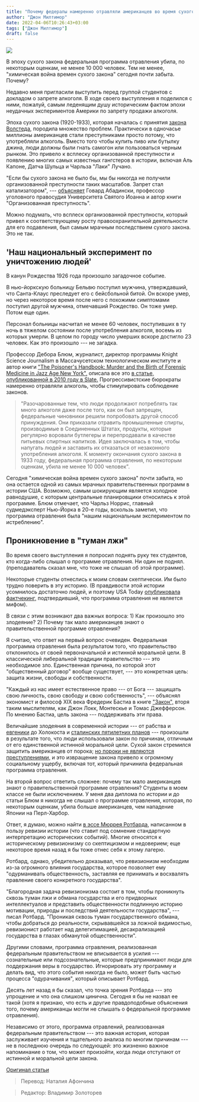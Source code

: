 ```yaml
---
title: "Почему федералы намеренно отравляли американцев во время сухого закона, убивая тысячи людей, и почему вы никогда об этом не слышали"
author: "Джон Милтимор"
date: 2022-04-06T10:26:43+03:00
tags: ["Джон Милтимор"]
draft: false
---
```

![](https://fee.org/media/41448/prohibition_poisoning_alcohol.jpg?anchor=center&mode=crop&width=900&format=webp&rnd=132924398420000000)

В эпоху сухого закона федеральная программа отравления убила, по некоторым оценкам, не менее 10 000 человек. Тем не менее, "химическая война времен сухого закона" сегодня почти забыта. Почему?

Недавно меня пригласили выступить перед группой студентов с докладом о запрете алкоголя. В ходе своего выступления я поделился с ними, пожалуй, самым леденящим душу историческим фактом эпохи неудачных экспериментов Америки по запрету продажи алкоголя.

Эпоха сухого закона (1920-1933), которая началась с принятия [закона Волстеда](https://www.britannica.com/topic/Volstead-Act), породила множество проблем. Практически в одночасье миллионы американцев стали преступниками просто потому, что употребляли алкоголь. Вместо того чтобы купить пиво или бутылку джина, люди должны были  гнать самогон или пользоваться черным рынком. Это привело к всплеску организованной преступности и появлению многих самых известных гангстеров в истории, включая Аль Капоне, Датча Шульца и Чарльза "Лаки" Лучано.

"Если бы сухого закона не было бы, мы бы никогда не получили организованной преступности таких масштабов. Запрет стал катализатором", --- [объясняет](https://www.history.com/news/prohibition-organized-crime-al-capone) Говард Абадински, профессор уголовного правосудия Университета Святого Иоанна и автор книги "Организованная преступность".

Можно подумать, что всплеск организованной преступности, который привел к соответствующему росту правоохранительной деятельности для его подавления, был самым мрачным последствием сухого закона. Это не так.

## 'Наш национальный эксперимент по уничтожению людей'

В канун Рождества 1926 года произошло загадочное событие.

В нью-йоркскую больницу Бельвю поступил мужчина, утверждавший, что Санта-Клаус преследует его с бейсбольной битой. Он вскоре умер, но через некоторое время после него с похожими симптомами поступил другой мужчина, отмечавший Рождество. Он тоже умер. Потом еще один.

Персонал больницы насчитал не менее 60 человек, поступивших в ту ночь в тяжелом состоянии после употребления алкоголя, восемь из которых умерли. В целом по городу число умерших вскоре достигло 23 человек. Как это произошло --- не загадка.

Профессор Дебора Блюм, журналист, директор программы Knight Science Journalism в Массачусетском технологическом институте и автор книги ["The Poisoner's Handbook: Murder and the Birth of Forensic Medicine in Jazz Age New York",](https://www.amazon.com/Poisoners-Handbook-Murder-Forensic-Medicine/dp/014311882X?crid=1TDHMVZSNZ9JO&keywords=The%20Poisoner%27s%20Handbook:%20Murder%20and%20the%20Birth%20of%20Forensic%20Medicine%20in%20Jazz%20Age%20New%20York&qid=1647970677&sprefix=the%20poisoner%27s%20handbook%20murder%20and%20the%20birth%20of%20forensic%20medicine%20in%20jazz%20age%20new%20york,aps,360&sr=8-1&linkCode=sl1&tag=feeonline-20&linkId=ea45a0b7b8798b440284d5a272a6f079&language=en_US&ref_=as_li_ss_tl) описала все это [в статье, опубликованной в 2010 году в Slate.](https://slate.com/technology/2010/02/the-little-told-story-of-how-the-u-s-government-poisoned-alcohol-during-prohibition.html) Прогрессивистские бюрократы намеренно отравляли алкоголь, чтобы стимулировать соблюдение законов.

> "Разочарованные тем, что люди продолжают потреблять так много алкоголя даже после того, как он был запрещен, федеральные чиновники решили попробовать другой способ принуждения. Они приказали отравить промышленные спирты, производимые в Соединенных Штатах, продукты, которые регулярно воровали бутлегеры и перепродавали в качестве питьевых спиртных напитков. Идея заключалась в том, чтобы напугать людей и заставить их отказаться от незаконного употребления алкоголя. К моменту окончания сухого закона в 1933 году, федеральная программа отравления, по некоторым оценкам, убила не менее 10 000 человек".

Сегодня "химическая война времен сухого закона" почти забыта, но она остается одной из самых мрачных правительственных программ в истории США. Возможно, самым шокирующим является холодное равнодушие, с которым центральные планировщики относились к этой программе. Блюм отмечает, что Чарльз Норрис, главный судмедэксперт Нью-Йорка в 20-е годы, вскользь заметил, что программа отравления была "нашим национальным экспериментом по истреблению".

## Проникновение в "туман лжи"

Во время своего выступления я попросил поднять руку тех студентов, кто когда-либо слышал о программе отравления. Ни один не поднял. (преподаватель сказал мне, что тоже не слышал об этой программе).

Некоторые студенты отнеслись к моим словам скептически. Им было трудно поверить в эту историю. (В правдивости этой истории усомнилось достаточно людей, и поэтому USA Today [опубликовала фактчекинг,](https://eu.usatoday.com/story/news/factcheck/2020/06/30/fact-check-u-s-government-poisoned-some-alcohol-during-prohibition/3283701001/) подтвердивший, что программа отравления не является мифом).

В связи с этим возникают два важных вопроса: 1) Как произошло это злодеяние? 2) Почему так мало американцев знают о правительственной программе отравления?

Я считаю, что ответ на первый вопрос очевиден. Федеральная программа отравления была результатом того, что правительство отклонилось от своей первоначальной и истинной моральной цели. В классической либеральной традиции правительство --- это необходимое зло. Единственная причина, по которой этот "общественный договор" вообще существует, --- это конкретная цель: защита жизни, свободы и собственности.

"Каждый из нас имеет естественное право --- от Бога --- защищать свою личность, свою свободу и свою собственность", --- объяснял экономист и философ XIX века Фредерик Бастиа в книге ["Закон",](https://fee.org/resources/the-law/) вторя таким мыслителям, как Джон Локк, Монтескье и Томас Джефферсон. По мнению Бастиа, цель закона --- поддерживать эти права.

Величайшие злодеяния в современной истории --- от рабства и [евгеники](https://www.nature.com/scitable/forums/genetics-generation/america-s-hidden-history-the-eugenics-movement-123919444/) до Холокоста и [сталинских пятилетних планов](https://www.rbth.com/history/332851-soviet-five-year-plans-cost) --- произошли в результате того, что люди использовали закон по причинам, отличным от его единственной истинной моральной цели. Сухой закон стремился защитить американцев от порока; [но пороки не являются преступлениями,](https://fee.org/articles/vices-are-not-crimes-lysander-spooners-timeless-lesson/) и это извращение закона привело к огромному социальному ущербу, включая тот, который причинила федеральная программа отравления.

На второй вопрос ответить сложнее: почему так мало американцев знают о правительственной программе отравления? Студенты в моем классе не были исключением. У меня два диплома по истории и до статьи Блюм я никогда не слышал о программе отравления, которая, по некоторым оценкам, убила больше американцев, чем нападение Японии на Перл-Харбор.

Ответ, я думаю, можно найти [в эссе Мюррея Ротбарда](https://mises.org/library/case-revisionism-and-against-priori-history), написанном в пользу ревизии истории (что ставит под сомнение стандартную интерпретацию исторических событий). Многие относятся к историческому ревизионизму со скептицизмом и недоверием; еще некоторое время назад я бы тоже отнес себя к этому лагерю.

Ротбард, однако, убедительно доказывал, что ревизионизм необходим из-за огромного влияния государства, которое позволяет ему "одурманивать общественность, заставляя ее принимать и восхвалять правление своего конкретного государства".

"Благородная задача ревизионизма состоит в том, чтобы проникнуть сквозь туман лжи и обмана государства и его придворных интеллектуалов и представить общественности подлинную историю мотивации, природы и последствий деятельности государства", --- писал Ротбард. "Проникая сквозь туман государственного обмана, чтобы добраться до реальности, скрывавшейся за ложной видимостью, ревизионист работает над делегитимацией, десакрализацией государства в глазах обманутой общественности".

Другими словами, программа отравления, реализованная федеральным правительством не вписывается в усилия --- сознательные или подсознательные, которые предпринимают люди для поддержания веры в государство. Игнорировать эту программу и делать вид, что этого события никогда не было, может быть частью процесса "одурачивания", который описывает Ротбард.

Десять лет назад я бы сказал, что точка зрения Ротбарда --- это упрощение и что она слишком цинична. Сегодня я бы не назвал ее такой (хотя я признаю, что есть и другие правдоподобные объяснения того, почему американцы могли не слышать о федеральной программе отравления).

Независимо от этого, программа отравлений, реализованная федеральным правительством --- это важная история, которая заслуживает изучения и тщательного анализа по многим причинам --- не в последнюю очередь по следующей: это жизненно важное напоминание о том, что может произойти, когда люди отступают от истинной и моральной цели закона.

[Оригинал статьи](https://fee.org/articles/why-the-feds-intentionally-poisoned-americans-during-prohibition-killing-thousands-and-why-you-ve-never-heard-about-it/?utm_source=facebook&utm_medium=social&utm_campaign=facebook_zapier&fbclid=IwAR0PAHVyT4GXgwc6qWP7ttaI-0nhT48iUKtZvEYeCwLc0a3lHMKoJAJIvyg)

> Перевод: Наталия Афончина

> Редактор: Владимир Золоторев





